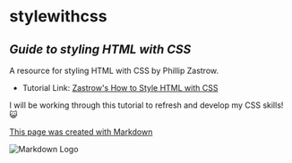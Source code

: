 # stylewithcss

## *Guide to styling HTML with CSS*

A resource for styling HTML with CSS by Phillip Zastrow. 

- Tutorial Link: [Zastrow's How to Style HTML with CSS](https://www.digitalocean.com/community/tutorial_series/how-to-style-html-with-css)

I will be working through this tutorial to refresh and develop my CSS skills! :smiley_cat:

 [This page was created with Markdown](https://www.markdownguide.org/cheat-sheet/)

![Markdown Logo](https://encrypted-tbn0.gstatic.com/images?q=tbn:ANd9GcSqawINZz_Lts6Ut-sOBro5gixhnLrnVjDJOe9tt7uPsIq4W7u2cQVOYolpx9XyJRO6Hs8&usqp=CAU)
